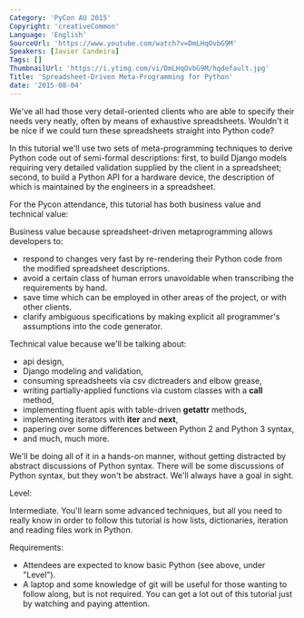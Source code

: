 ```yaml
---
Category: 'PyCon AU 2015'
Copyright: 'creativeCommon'
Language: 'English'
SourceUrl: 'https://www.youtube.com/watch?v=DmLHqOvbG9M'
Speakers: [Javier Candeira]
Tags: []
ThumbnailUrl: 'https://i.ytimg.com/vi/DmLHqOvbG9M/hqdefault.jpg'
Title: 'Spreadsheet-Driven Meta-Programming for Python'
date: '2015-08-04'
---
```

We've all had those very detail-oriented clients who are able to specify their needs very neatly, often by means of exhaustive spreadsheets. Wouldn't it be nice if we could turn these spreadsheets straight into Python code?

In this tutorial we'll use two sets of meta-programming techniques to derive Python code out of semi-formal descriptions: first, to build Django models requiring very detailed validation supplied by the client in a spreadsheet; second, to build a Python API for a hardware device, the description of which is maintained by the engineers in a spreadsheet.

For the Pycon attendance, this tutorial has both business value and technical value:

Business value because spreadsheet-driven metaprogramming allows developers to:

- respond to changes very fast by re-rendering their Python code from the modified spreadsheet descriptions.
- avoid a certain class of human errors unavoidable when transcribing the requirements by hand.
- save time which can be employed in other areas of the project, or with other clients.
- clarify ambiguous specifications by making explicit all programmer's assumptions into the code generator.

Technical value because we'll be talking about:

- api design,
- Django modeling and validation,
- consuming spreadsheets via csv dictreaders and elbow grease,
- writing partially-applied functions via custom classes with a __call__ method,
- implementing fluent apis with table-driven __getattr__ methods,
- implementing iterators with __iter__ and __next__,
- papering over some differences between Python 2 and Python 3 syntax,
- and much, much more.

We'll be doing all of it in a hands-on manner, without getting distracted by abstract discussions of Python syntax. There will be some discussions of Python syntax, but they won't be abstract. We'll always have a goal in sight.

Level:

Intermediate. You'll learn some advanced techniques, but all you need to really know in order to follow this tutorial is how lists, dictionaries, iteration and reading files work in Python. 

Requirements:

- Attendees are expected to know basic Python (see above, under "Level").
- A laptop and some knowledge of git will be useful for those wanting to follow along, but is not required. You can get a lot out of this tutorial just by watching and paying attention.
